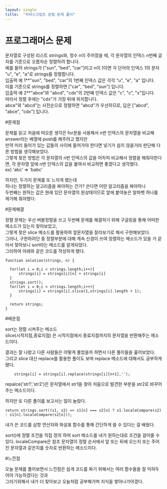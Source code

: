 ```yaml
---
layout: single
title:  "자바스크립트 문법 문제 풀이"
---
```


# 프로그래머스 문제

문자열로 구성된 리스트 strings와, 정수 n이 주어졌을 때, 각 문자열의 인덱스 n번째 글자를 기준으로 오름차순 정렬하려 합니다.  
예를 들어 strings가 ["sun", "bed", "car"]이고 n이 1이면 각 단어의 인덱스 1의 문자 "u", "e", "a"로 strings를 정렬합니다.  
입출력 예 1**"sun", "bed", "car"의 1번째 인덱스 값은 각각 "u", "e", "a" 입니다.  
이를 기준으로 strings를 정렬하면 ["car", "bed", "sun"] 입니다.  
입출력 예 2**"abce"와 "abcd", "cdx"의 2번째 인덱스 값은 "c", "c", "x"입니다.  
따라서 정렬 후에는 "cdx"가 가장 뒤에 위치합니다.   
abce"와 "abcd"는 사전순으로 정렬하면 "abcd"가 우선하므로, 답은 ["abcd", "abce", "cdx"] 입니다.  

#문제점

문제를 읽고 처음에 떠오른 생각은 for문을 사용해서 n번 인덱스의 문자열을 비교해 answer라는 배열에 push를 해주려고 했지만  
만약 미리 들어가 있는 값들의 사이에 들어가야 한다면 넣기가 쉽지 않을거라 판단해 다른 방법을 생각해보았다.  
그렇게 찾은 방법은 각 문자열의 n번 인덱스의 값을 어차피 비교해서 정렬을 해줘야한다면, 각 문자열 앞에 n번 인덱스의 값을 붙여서 비교하면 좋겠다고 생각했다.  
ex) 'abc' => 'babc'  

하지만, 두가지 문제를 또 느끼게 됐는데  
하나는 정렬하는 알고리즘을 짜야하는 건가? 쓴다면 어떤 알고리즘을 짜야하나  
두번째는 원하는 값은 원래 있던 문자열의 원상태이므로 앞에 붙여놓은 알파벳 하나를 제거해 줘야했다.  

#문제해결

정렬 문제는 우선 버블정렬을 쓰고 두번째 문제를 해결하기 위해 구글링을 통해 어떠한 메소드가 있는지 찾아보았고,  
그렇게 찾은 slice 메소드를 활용하여 앞문자열을 잘라보기로 해서 구현해보았다.  
그러나, 구현하려던 중 정렬부분에 대해 계속 신경이 쓰여 정렬하는 메소드가 있을 거 같아서 찾아보니 sort라는 메소드를 알게되었다.  
그리하여 아래와 같은 코드를 작성하게 됐다.
  
    function solution(strings, n) {  
      
      for(let i = 0;i < strings.length;i++){  
          strings[i] = strings[i][n] + strings[i]  
      }  
      strings.sort();  
      for(let i = 0;i < strings.length;i++){  
          strings[i] = strings[i].slice(1,strings[i].length + 1);  
      }  
      
      return strings;  
    }  
  
#배운점  
  
sort는 정렬 시켜주는 메소드  
slice(시작지점,종료지점) 은 시작지점에서 종료지점까지의 문자열을 반환해주는 메소드이다.  
    
결과는 잘 나왔고 다른 사람들은 어떻게 풀었을까 하면서 다른 풀이들을 훑어보았다.  
그리고 slice 대신 replace를 활용한 풀이도 보며 replace 메소드에 대해서도 공부하게 됐다.  
  
        strings[i] = strings[i].replace(strings[i][n+1],'');  
  
repalce('str1','str2')은 문자열에서 str1을 찾아 처음으로 발견한 부분을 str2로 바꾸어주는 메소드이다.  
  
하지만 또 다른 풀이를 보고서는 많이 놀랐다.  
  
    return strings.sort((s1, s2) => s1[n] === s2[n] ? s1.localeCompare(s2) : s1[n].localeCompare(s2[n]));  
  
내가 쓴 코드를 삼항 연산자와 화살표 함수를 통해 간단하게 쓸 수 있다는 걸 배웠다.  
  
sort()에 정렬 조건을 직접 정의 하여 sort 메소드를 내가 원하는대로 조건을 걸어줄 수 있다.
localeCompare은 참조 문자열이 정렬 순서에서 앞 또는 뒤에 오는지 또는 주어진 문자열과 같은지를 숫자로 반환하는 메소드이다.  
  
#느낀점  
  
오늘 문제를 풀어보면서 느낀점은 쉽게 코드를 짜기 위해서는 여러 함수들을 잘 익혀두어야 가능하겠다는 것과  
그러기위해서 내가 더 찾아보고 오늘처럼 공부해가며 지식을 쌓아나가야겠다.
